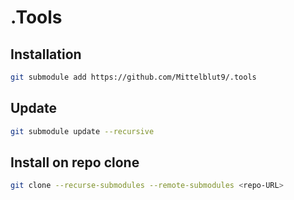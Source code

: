 # .Tools

## Installation

```bash
git submodule add https://github.com/Mittelblut9/.tools
```

## Update

```bash
git submodule update --recursive
```

## Install on repo clone

```bash
git clone --recurse-submodules --remote-submodules <repo-URL>
```
